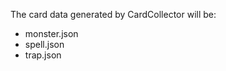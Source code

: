 The card data generated by CardCollector will be:  

* monster.json  
* spell.json  
* trap.json  


